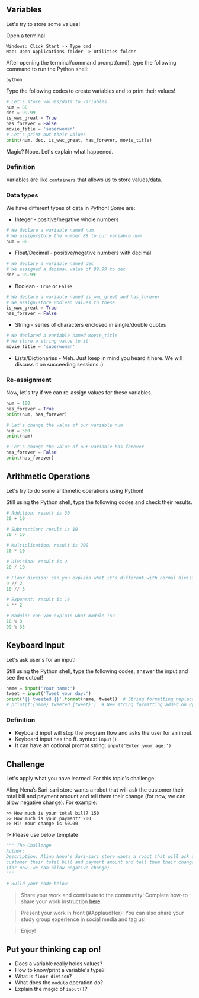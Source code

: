 ## Variables

Let's try to store some values!

Open a terminal

```shell
Windows: Click Start -> Type cmd
Mac: Open Applications folder -> Utilities folder
```

After opening the terminal/command prompt(cmd), type the following command to run the Python shell:

```shell
python
```

Type the following codes to create variables and to print their values!

```python
# Let's store values/data to variables
num = 88
dec = 99.99
is_wwc_great = True
has_forever = False
movie_title = 'superwoman'
# Let's print out their values
print(num, dec, is_wwc_great, has_forever, movie_title)
```

Magic? Nope. Let's explain what happened.

### Definition

Variables are like `containers` that allows us to store values/data.

### Data types
We have different types of data in Python! Some are:
* Integer - positive/negative whole numbers

```python
# We declare a variable named num
# We assign/store the number 88 to our variable num
num = 88
```

* Float/Decimal - positive/negative numbers with decimal

```python
# We declare a variable named dec
# We assigned a decimal value of 99.99 to dec
dec = 99.99
```

* Boolean - `True` or `False`

```python
# We declare a variable named is_wwc_great and has_forever
# We assign/store Boolean values to these
is_wwc_great = True
has_forever = False
```

* String - series of characters enclosed in single/double quotes

```python
# We declared a variable named movie_title
# We store a string value to it
movie_title = 'superwoman'
```

* Lists/Dictionaries - Meh. Just keep in mind you heard it here. We will discuss it on succeeding sessions :)

### Re-assignment
Now, let's try if we can re-assign values for these variables.

```python
num = 100
has_forever = True
print(num, has_forever)

# Let's change the value of our variable num
num = 500
print(num)

# Let's change the value of our variable has_forever
has_forever = False
print(has_forever)
```

## Arithmetic Operations

Let's try to do some arithmetic operations using Python!

Still using the Python shell, type the following codes and check their results.

```python
# Addition: result is 30
20 + 10

# Subtraction: result is 10
20 - 10

# Multiplication: result is 200
20 * 10

# Division: result is 2
20 / 10

# Floor divsion: can you explain what it's different with normal division?
9 // 2
10 // 3

# Exponent: result is 16
4 ** 2

# Modulo: can you explain what module is?
10 % 3
99 % 33
```

## Keyboard Input

Let's ask user's for an input!

Still using the Python shell, type the following codes, answer the input and see the output!

```python
name = input('Your name:')
tweet = input('Tweet your day:')
print('{} tweeted {}'.format(name, tweet))  # String formatting replaces {} with variable values
# print(f'{name} tweeted {tweet}')  # New string formatting added on Python3.6
```

### Definition
* Keyboard input will stop the program flow and asks the user for an input.
* Keyboard input has the ff. syntax: `input()`
* It can have an optional prompt string: `input('Enter your age:')`

## Challenge

Let's apply what you have learned! For this topic's challenge:

Aling Nena’s Sari-sari store wants a robot that will ask the
customer their total bill and payment amount and tell them their change
(for now, we can allow negative change). For example:

```shell
>> How much is your total bill? 150
>> How much is your payment? 200
>> Hi! Your change is 50.00
```

!> Please use below template

```python
""" The Challenge
Author:
Description: Aling Nena’s Sari-sari store wants a robot that will ask the
customer their total bill and payment amount and tell them their change
(for now, we can allow negative change).
"""

# Build your code below
```

> Share your work and contribute to the community! Complete how-to share your work instruction [here](getting_started/exercise_upload_step.md).

> Present your work in front (#ApplaudHer)! You can also share your study group experience in social media and tag us!

> Enjoy!

## Put your thinking cap on!

- Does a variable really holds values?
- How to know/print a variable's type?
- What is `floor divison`?
- What does the `modulo` operation do?
- Explain the magic of `input()`?
